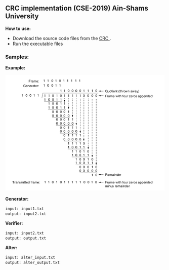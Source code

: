 ## CRC implementation (CSE-2019) Ain-Shams University

**How to use:**
- Download the source code files from the [CRC ](https://github.com/AbdelrhmanMagdy/CSE-Networks/tree/master/CRC_Algorithm).
- Run the executable files

### Samples:
**Example:**

![alt crc example](https://github.com/AbdelrhmanMagdy/CSE-Networks/blob/master/Examples/crc.png)

**Generator:**
```
input: input1.txt
output: input2.txt
```
**Verifier:**
```
input: input2.txt
output: output.txt

```
**Alter:**
```
input: alter_input.txt
output: alter_output.txt
```
